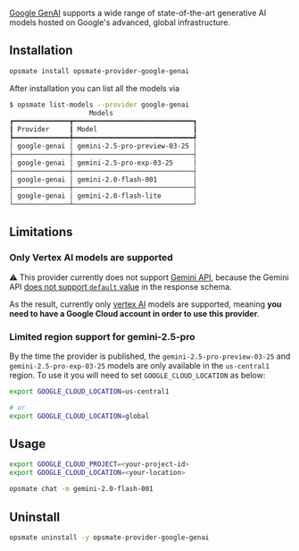 [Google GenAI](https://cloud.google.com/vertex-ai/generative-ai) supports a wide range of state-of-the-art generative AI models hosted on Google's advanced, global infrastructure.

## Installation

```bash
opsmate install opsmate-provider-google-genai
```

After installation you can list all the models via

```bash
$ opsmate list-models --provider google-genai
                    Models
┏━━━━━━━━━━━━━━┳━━━━━━━━━━━━━━━━━━━━━━━━━━━━━━┓
┃ Provider     ┃ Model                        ┃
┡━━━━━━━━━━━━━━╇━━━━━━━━━━━━━━━━━━━━━━━━━━━━━━┩
│ google-genai │ gemini-2.5-pro-preview-03-25 │
├──────────────┼──────────────────────────────┤
│ google-genai │ gemini-2.5-pro-exp-03-25     │
├──────────────┼──────────────────────────────┤
│ google-genai │ gemini-2.0-flash-001         │
├──────────────┼──────────────────────────────┤
│ google-genai │ gemini-2.0-flash-lite        │
└──────────────┴──────────────────────────────┘
```



## Limitations

### Only Vertex AI models are supported
:warning: This provider currently does not support [Gemini API](https://ai.google.dev/gemini-api/docs/api-key), because the Gemini API [does not support `default` value](https://github.com/googleapis/python-genai/blob/edf6ee359fdce14d03e1e2c7b2dc50fa5b0fdee3/google/genai/_transformers.py#L653-L657) in the response schema.

As the result, currently only [vertex AI](https://cloud.google.com/vertex-ai) models are supported, meaning **you need to have a Google Cloud account in order to use this provider**.

### Limited region support for gemini-2.5-pro

By the time the provider is published, the `gemini-2.5-pro-preview-03-25` and `gemini-2.5-pro-exp-03-25` models are only available in the `us-central1` region. To use it you will need to set `GOOGLE_CLOUD_LOCATION` as below:

```bash
export GOOGLE_CLOUD_LOCATION=us-central1

# or
export GOOGLE_CLOUD_LOCATION=global
```

## Usage

```bash
export GOOGLE_CLOUD_PROJECT=<your-project-id>
export GOOGLE_CLOUD_LOCATION=<your-location>

opsmate chat -m gemini-2.0-flash-001
```

## Uninstall

```bash
opsmate uninstall -y opsmate-provider-google-genai
```
